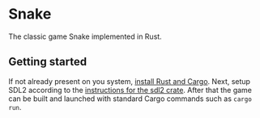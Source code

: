 # Snake

The classic game Snake implemented in Rust.

## Getting started

If not already present on you system, [install Rust and Cargo](https://www.rust-lang.org/en-US/install.html).
Next,  setup SDL2 according to the [instructions for the sdl2 crate](https://github.com/Rust-SDL2/rust-sdl2#requirements).
After that the game can be built and launched with standard Cargo commands such as `cargo run`.